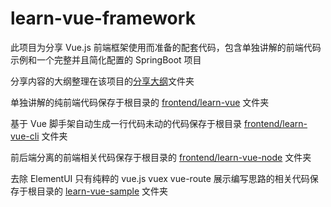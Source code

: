 # learn-vue-framework

此项目为分享 Vue.js 前端框架使用而准备的配套代码，包含单独讲解的前端代码示例和一个完整并且简化配置的 SpringBoot 项目

分享内容的大纲整理在该项目的[分享大纲](https://github.com/rbackrock/learn-vue-framework/tree/master/%E5%88%86%E4%BA%AB%E5%A4%A7%E7%BA%B2)文件夹

单独讲解的纯前端代码保存于根目录的 [frontend/learn-vue](https://github.com/rbackrock/learn-vue-framework/tree/master/frontend/learn-vue) 文件夹

基于 Vue 脚手架自动生成一行代码未动的代码保存于根目录 [frontend/learn-vue-cli](https://github.com/rbackrock/learn-vue-framework/tree/master/frontend/learn-vue-cli) 文件夹

前后端分离的前端相关代码保存于根目录的 [frontend/learn-vue-node](https://github.com/rbackrock/learn-vue-framework/tree/master/frontend/learn-vue-node) 文件夹

去除 ElementUI 只有纯粹的 vue.js vuex vue-route 展示编写思路的相关代码保存于根目录的 [learn-vue-sample](https://github.com/rbackrock/learn-vue-framework/tree/master/frontend/learn-vue-sample) 文件夹